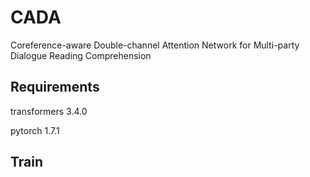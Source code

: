 # CADA
Coreference-aware Double-channel Attention Network for Multi-party Dialogue Reading Comprehension

## Requirements
transformers 3.4.0

pytorch 1.7.1

## Train



